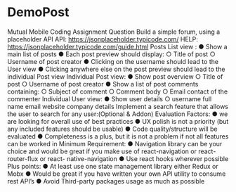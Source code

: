 # DemoPost
Mutual Mobile Coding Assignment Question 
Build a simple forum, using a placeholder API 
API: 
https://jsonplaceholder.typicode.com/ 
HELP: 
https://jsonplaceholder.typicode.com/guide.html 
Posts List view : 
● Show a main list of posts 
● Each post preview should display: 
○ Title of post 
○ Username of post creator 
● Clicking on the username should lead to the User view 
● Clicking anywhere else on the post preview should lead to the individual Post view 
Individual Post view: 
● Show post overview 
○ Title of post 
○ Username of post creator 
● Show a list of post comments containing: 
○ Subject of comment 
○ Comment body 
○ Email contact of the commenter 
Individual User view: 
● Show user details 
○ username full name email website company details 
Implement a search feature that allows the user to search for any user:(Optional & Addon) 
Evaluation Factors: 
● we are looking for overall use of best practices 
● UX polish is not a priority (but any included features should be usable) ● Code quality/structure will be evaluated 
● Completeness is a plus, but it is not a problem if not all features can be worked in
Minimum Requirement: 
● Navigation library can be your choice and would be great if you make use of react-navigation or react-router-flux or react- native-navigation ● Use react hooks wherever possible 
Plus points: 
● At least use one state management library either Redux or Mobx ● Would be great if you have written your own API utility to consume rest API’s ● Avoid Third-party packages usage as much as possible
